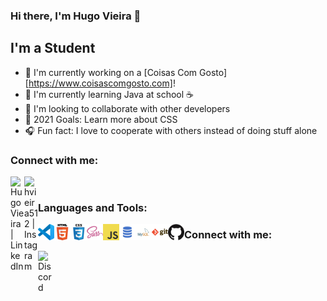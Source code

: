 ### Hi there, I'm Hugo Vieira 👋

## I'm a Student
- 🔨 I'm currently working on a [Coisas Com Gosto][https://www.coisascomgosto.com]!
- 🏫 I'm currently learning Java at school ☕
- 👯 I'm looking to collaborate with other developers
- 🥅 2021 Goals: Learn more about CSS
- 🎧 Fun fact: I love to cooperate with others instead of doing stuff alone

### Connect with me:

<img align="left" alt="Hugo Vieira | LinkedIn" width="22px" src="https://cdn.jsdelivr.net/npm/simple-icons@v3/icons/linkedin.svg" onclick="window.location.href='www.linkedin.com/in/hugovieira0512'"/>
<img align="left" alt="hvieira512 | Instagram" width="22px" src="https://cdn.jsdelivr.net/npm/simple-icons@v3/icons/instagram.svg" onclick="window.location.href='www.instagram.com/hvieira512/'" />

<br />

### Languages and Tools:

<img align="left" alt="Visual Studio Code" width="26px" src="https://raw.githubusercontent.com/github/explore/80688e429a7d4ef2fca1e82350fe8e3517d3494d/topics/visual-studio-code/visual-studio-code.png" />
<img align="left" alt="HTML5" width="26px" src="https://raw.githubusercontent.com/github/explore/80688e429a7d4ef2fca1e82350fe8e3517d3494d/topics/html/html.png" />
<img align="left" alt="CSS3" width="26px" src="https://raw.githubusercontent.com/github/explore/80688e429a7d4ef2fca1e82350fe8e3517d3494d/topics/css/css.png" />
<img align="left" alt="Sass" width="26px" src="https://raw.githubusercontent.com/github/explore/80688e429a7d4ef2fca1e82350fe8e3517d3494d/topics/sass/sass.png" />
<img align="left" alt="JavaScript" width="26px" src="https://raw.githubusercontent.com/github/explore/80688e429a7d4ef2fca1e82350fe8e3517d3494d/topics/javascript/javascript.png" />
<img align="left" alt="SQL" width="26px" src="https://raw.githubusercontent.com/github/explore/80688e429a7d4ef2fca1e82350fe8e3517d3494d/topics/sql/sql.png" />
<img align="left" alt="MySQL" width="26px" src="https://raw.githubusercontent.com/github/explore/80688e429a7d4ef2fca1e82350fe8e3517d3494d/topics/mysql/mysql.png" />
<img align="left" alt="Git" width="26px" src="https://raw.githubusercontent.com/github/explore/80688e429a7d4ef2fca1e82350fe8e3517d3494d/topics/git/git.png" />
<img align="left" alt="GitHub" width="26px" src="https://raw.githubusercontent.com/github/explore/78df643247d429f6cc873026c0622819ad797942/topics/github/github.png" />

### Connect with me:

<a href="https://www.instagram.com/hvieira512/">
    <img align="left" alt="Discord" width="22px" src="https://cdn.jsdelivr.net/npm/simple-icons@v3/icons/instagram.svg "/>
</a>
